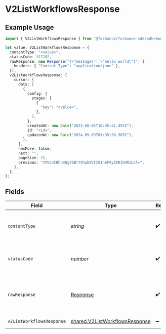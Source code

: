 # V2ListWorkflowsResponse

## Example Usage

```typescript
import { V2ListWorkflowsResponse } from "@formance/formance-sdk/sdk/models/operations";

let value: V2ListWorkflowsResponse = {
  contentType: "<value>",
  statusCode: 317202,
  rawResponse: new Response("{\"message\": \"hello world\"}", {
    headers: { "Content-Type": "application/json" },
  }),
  v2ListWorkflowsResponse: {
    cursor: {
      data: [
        {
          config: {
            stages: [
              {
                "key": "<value>",
              },
            ],
          },
          createdAt: new Date("2022-06-01T10:45:51.493Z"),
          id: "<id>",
          updatedAt: new Date("2024-05-03T01:35:58.385Z"),
        },
      ],
      hasMore: false,
      next: "",
      pageSize: 15,
      previous: "YXVsdCBhbmQgYSBtYXhpbXVtIG1heF9yZXN1bHRzLol=",
    },
  },
};
```

## Fields

| Field                                                                                   | Type                                                                                    | Required                                                                                | Description                                                                             |
| --------------------------------------------------------------------------------------- | --------------------------------------------------------------------------------------- | --------------------------------------------------------------------------------------- | --------------------------------------------------------------------------------------- |
| `contentType`                                                                           | *string*                                                                                | :heavy_check_mark:                                                                      | HTTP response content type for this operation                                           |
| `statusCode`                                                                            | *number*                                                                                | :heavy_check_mark:                                                                      | HTTP response status code for this operation                                            |
| `rawResponse`                                                                           | [Response](https://developer.mozilla.org/en-US/docs/Web/API/Response)                   | :heavy_check_mark:                                                                      | Raw HTTP response; suitable for custom response parsing                                 |
| `v2ListWorkflowsResponse`                                                               | [shared.V2ListWorkflowsResponse](../../../sdk/models/shared/v2listworkflowsresponse.md) | :heavy_minus_sign:                                                                      | List of workflows                                                                       |